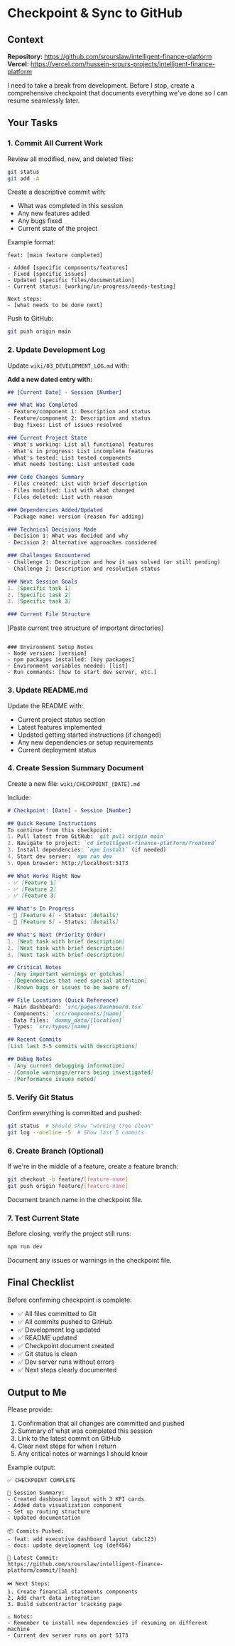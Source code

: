# Checkpoint & Sync to GitHub

## Context
**Repository:** https://github.com/srourslaw/intelligent-finance-platform
**Vercel:** https://vercel.com/hussein-srours-projects/intelligent-finance-platform

I need to take a break from development. Before I stop, create a comprehensive checkpoint that documents everything we've done so I can resume seamlessly later.

## Your Tasks

### 1. Commit All Current Work
Review all modified, new, and deleted files:
```bash
git status
git add -A
```

Create a descriptive commit with:
- What was completed in this session
- Any new features added
- Any bugs fixed
- Current state of the project

Example format:
```
feat: [main feature completed]

- Added [specific components/features]
- Fixed [specific issues]
- Updated [specific files/documentation]
- Current status: [working/in-progress/needs-testing]

Next steps:
- [what needs to be done next]
```

Push to GitHub:
```bash
git push origin main
```

### 2. Update Development Log
Update `wiki/03_DEVELOPMENT_LOG.md` with:

**Add a new dated entry with:**
```markdown
## [Current Date] - Session [Number]

### What Was Completed
- Feature/component 1: Description and status
- Feature/component 2: Description and status
- Bug fixes: List of issues resolved

### Current Project State
- What's working: List all functional features
- What's in progress: List incomplete features
- What's tested: List tested components
- What needs testing: List untested code

### Code Changes Summary
- Files created: List with brief description
- Files modified: List with what changed
- Files deleted: List with reason

### Dependencies Added/Updated
- Package name: version (reason for adding)

### Technical Decisions Made
- Decision 1: What was decided and why
- Decision 2: Alternative approaches considered

### Challenges Encountered
- Challenge 1: Description and how it was solved (or still pending)
- Challenge 2: Description and resolution status

### Next Session Goals
1. [Specific task 1]
2. [Specific task 2]
3. [Specific task 3]

### Current File Structure
```
[Paste current tree structure of important directories]
```

### Environment Setup Notes
- Node version: [version]
- npm packages installed: [key packages]
- Environment variables needed: [list]
- Run commands: [how to start dev server, etc.]
```

### 3. Update README.md
Update the README with:
- Current project status section
- Latest features implemented
- Updated getting started instructions (if changed)
- Any new dependencies or setup requirements
- Current deployment status

### 4. Create Session Summary Document
Create a new file: `wiki/CHECKPOINT_[DATE].md`

Include:
```markdown
# Checkpoint: [Date] - Session [Number]

## Quick Resume Instructions
To continue from this checkpoint:
1. Pull latest from GitHub: `git pull origin main`
2. Navigate to project: `cd intelligent-finance-platform/frontend`
3. Install dependencies: `npm install` (if needed)
4. Start dev server: `npm run dev`
5. Open browser: http://localhost:5173

## What Works Right Now
- ✅ [Feature 1]
- ✅ [Feature 2]
- ✅ [Feature 3]

## What's In Progress
- 🔄 [Feature 4] - Status: [details]
- 🔄 [Feature 5] - Status: [details]

## What's Next (Priority Order)
1. [Next task with brief description]
2. [Next task with brief description]
3. [Next task with brief description]

## Critical Notes
- [Any important warnings or gotchas]
- [Dependencies that need special attention]
- [Known bugs or issues to be aware of]

## File Locations (Quick Reference)
- Main dashboard: `src/pages/Dashboard.tsx`
- Components: `src/components/[name]`
- Data files: `dummy_data/[location]`
- Types: `src/types/[name]`

## Recent Commits
[List last 3-5 commits with descriptions]

## Debug Notes
- [Any current debugging information]
- [Console warnings/errors being investigated]
- [Performance issues noted]
```

### 5. Verify Git Status
Confirm everything is committed and pushed:
```bash
git status  # Should show "working tree clean"
git log --oneline -5  # Show last 5 commits
```

### 6. Create Branch (Optional)
If we're in the middle of a feature, create a feature branch:
```bash
git checkout -b feature/[feature-name]
git push origin feature/[feature-name]
```

Document branch name in the checkpoint file.

### 7. Test Current State
Before closing, verify the project still runs:
```bash
npm run dev
```

Document any issues or warnings in the checkpoint file.

## Final Checklist
Before confirming checkpoint is complete:
- ✅ All files committed to Git
- ✅ All commits pushed to GitHub
- ✅ Development log updated
- ✅ README updated
- ✅ Checkpoint document created
- ✅ Git status is clean
- ✅ Dev server runs without errors
- ✅ Next steps clearly documented

## Output to Me
Please provide:
1. Confirmation that all changes are committed and pushed
2. Summary of what was completed this session
3. Link to the latest commit on GitHub
4. Clear next steps for when I return
5. Any critical notes or warnings I should know

Example output:
```
✅ CHECKPOINT COMPLETE

📝 Session Summary:
- Created dashboard layout with 3 KPI cards
- Added data visualization component
- Set up routing structure
- Updated documentation

📦 Commits Pushed:
- feat: add executive dashboard layout (abc123)
- docs: update development log (def456)

🔗 Latest Commit:
https://github.com/srourslaw/intelligent-finance-platform/commit/[hash]

⏭️ Next Steps:
1. Create financial statements components
2. Add chart data integration
3. Build subcontractor tracking page

⚠️ Notes:
- Remember to install new dependencies if resuming on different machine
- Current dev server runs on port 5173
```